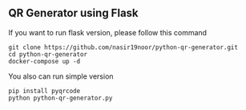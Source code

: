 ## QR Generator using Flask
If you want to run flask version, please follow this command

```
git clone https://github.com/nasir19noor/python-qr-generator.git
cd python-qr-generator
docker-compose up -d
```

You also can run simple version 
```
pip install pyqrcode
python python-qr-generator.py
```
